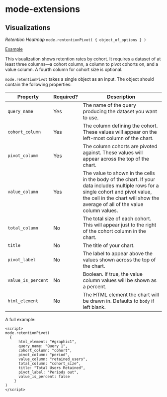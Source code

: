 # mode-extensions

## Visualizations

*Retention Heatmap*
`mode.rententionPivot( { object_of_options } )`

[Example](https://modeanalytics.com/editor/modeanalytics/reports/f25a1764f2b4)

This visualization shows retention rates by cohort. It requires a dataset of at least three columns&mdash;a cohort column, a column to pivot cohorts on, and a value column. A fourth column for cohort size is optional.

`mode.retentionPivot` takes a single object as an input. The object should contain the following properties:

Property | Required? | Description
--- | --- | ---
`query_name` | Yes | The name of the query producing the dataset you want to use.
`cohort_column` | Yes | The column defining the cohort. These values will appear on the left-most column of the chart.
`pivot_columm` | Yes | The column cohorts are pivoted against. These values will appear across the top of the chart.
`value_column` | Yes | The value to shown in the cells in the body of the chart. If your data includes multiple rows for a single cohort and pivot value, the cell in the chart will show the average of all of the value column values.
`total_column` | No | The total size of each cohort. This will appear just to the right of the cohort column in the chart.
`title` | No | The title of your chart.
`pivot_label` | No | The label to appear above the values shown across the top of the chart.
`value_is_percent` | No | Boolean. If true, the value column values will be shown as a percent.
`html_element` | No | The HTML element the chart will be drawn in. Defaults to `body` if left blank.

A full example:

```
<script>
mode.retentionPivot(
  {
      html_element: "#graphic1",
      query_name: "Query 1",
      cohort_column: "cohort",
      pivot_column: "period",
      value_column: "retained_users",
      total_column: "cohort_size",
      title: "Total Users Retained",
      pivot_label: "Periods out",
      value_is_percent: false
    }
)
</script>
```